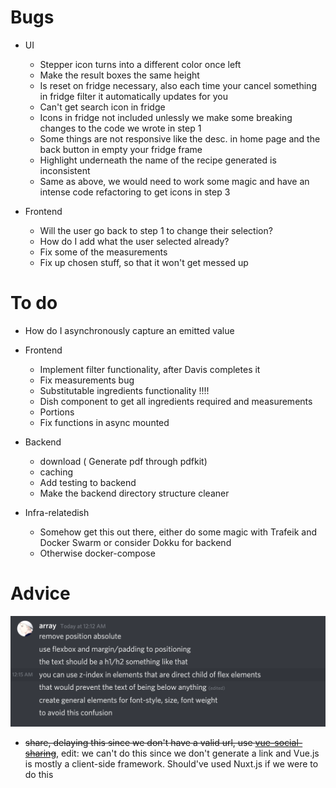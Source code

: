 # Bugs

- UI

  - Stepper icon turns into a different color once left
  - Make the result boxes the same height
  - Is reset on fridge necessary, also each time your cancel something in fridge filter it automatically updates for you
  - Can't get search icon in fridge
  - Icons in fridge not included unlessly we make some breaking changes to the code we wrote in step 1
  - Some things are not responsive like the desc. in home page and the back button in empty your fridge frame
  - Highlight underneath the name of the recipe generated is inconsistent
  - Same as above, we would need to work some magic and have an intense code refactoring to get icons in step 3

- Frontend
  - Will the user go back to step 1 to change their selection?
  - How do I add what the user selected already?
  - Fix some of the measurements
  - Fix up chosen stuff, so that it won't get messed up

# To do

- How do I asynchronously capture an emitted value

- Frontend

  - Implement filter functionality, after Davis completes it
  - Fix measurements bug
  - Substitutable ingredients functionality !!!!
  - Dish component to get all ingredients required and measurements
  - Portions
  - Fix functions in async mounted

- Backend

  - download ( Generate pdf through pdfkit)
  - caching
  - Add testing to backend
  - Make the backend directory structure cleaner

- Infra-relatedish

  - Somehow get this out there, either do some magic with Trafeik and Docker Swarm or consider Dokku for backend
  - Otherwise docker-compose

# Advice

![](res/2021-04-22-10-53-53.png)

- ~~share, delaying this since we don't have a valid url, use [vue-social-sharing](!https://github.com/nicolasbeauvais/vue-social-sharing)~~, edit: we can't do this since we don't generate a link and Vue.js is mostly a client-side framework. Should've used Nuxt.js if we were to do this
